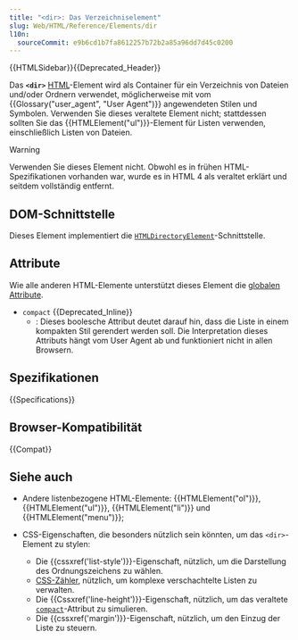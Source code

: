 ```yaml
---
title: "<dir>: Das Verzeichniselement"
slug: Web/HTML/Reference/Elements/dir
l10n:
  sourceCommit: e9b6cd1b7fa8612257b72b2a85a96dd7d45c0200
---
```


{{HTMLSidebar}}{{Deprecated_Header}}

Das **`<dir>`** [HTML](/de/docs/Web/HTML)-Element wird als Container für ein Verzeichnis von Dateien und/oder Ordnern verwendet, möglicherweise mit vom {{Glossary("user_agent", "User Agent")}} angewendeten Stilen und Symbolen. Verwenden Sie dieses veraltete Element nicht; stattdessen sollten Sie das {{HTMLElement("ul")}}-Element für Listen verwenden, einschließlich Listen von Dateien.

> [!WARNING]
> Verwenden Sie dieses Element nicht. Obwohl es in frühen HTML-Spezifikationen vorhanden war, wurde es in HTML 4 als veraltet erklärt und seitdem vollständig entfernt.

## DOM-Schnittstelle

Dieses Element implementiert die [`HTMLDirectoryElement`](/de/docs/Web/API/HTMLDirectoryElement)-Schnittstelle.

## Attribute

Wie alle anderen HTML-Elemente unterstützt dieses Element die [globalen Attribute](/de/docs/Web/HTML/Reference/Global_attributes).

- `compact` {{Deprecated_Inline}}
  - : Dieses boolesche Attribut deutet darauf hin, dass die Liste in einem kompakten Stil gerendert werden soll. Die Interpretation dieses Attributs hängt vom User Agent ab und funktioniert nicht in allen Browsern.

<!-- ## Technische Zusammenfassung -->

## Spezifikationen

{{Specifications}}

## Browser-Kompatibilität

{{Compat}}

## Siehe auch

- Andere listenbezogene HTML-Elemente: {{HTMLElement("ol")}}, {{HTMLElement("ul")}}, {{HTMLElement("li")}} und {{HTMLElement("menu")}};
- CSS-Eigenschaften, die besonders nützlich sein könnten, um das `<dir>`-Element zu stylen:

  - Die {{cssxref('list-style')}}-Eigenschaft, nützlich, um die Darstellung des Ordnungszeichens zu wählen.
  - [CSS-Zähler](/de/docs/Web/CSS/CSS_counter_styles/Using_CSS_counters), nützlich, um komplexe verschachtelte Listen zu verwalten.
  - Die {{Cssxref('line-height')}}-Eigenschaft, nützlich, um das veraltete [`compact`](#compact)-Attribut zu simulieren.
  - Die {{cssxref('margin')}}-Eigenschaft, nützlich, um den Einzug der Liste zu steuern.
